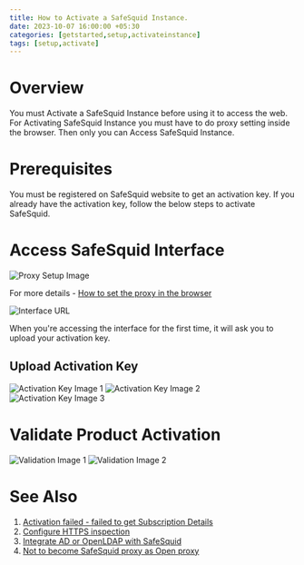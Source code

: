 ```yaml
---
title: How to Activate a SafeSquid Instance.
date: 2023-10-07 16:00:00 +05:30
categories: [getstarted,setup,activateinstance]
tags: [setup,activate]
---
```


# Overview

You must Activate a SafeSquid Instance before using it to access the web. For Activating SafeSquid Instance you must have to do proxy setting inside the browser. Then only you can Access SafeSquid Instance.

# Prerequisites

You must be registered on SafeSquid website to get an activation key. If you already have the activation key, follow the below steps to activate SafeSquid.

# Access SafeSquid Interface

![Proxy Setup Image](Proxy%20setup%20new.png)

For more details - [How to set the proxy in the browser](#)

![Interface URL](Interface-url.png)

When you're accessing the interface for the first time, it will ask you to upload your activation key.

## Upload Activation Key

![Activation Key Image 1](Activate%20safesquid2.png)
![Activation Key Image 2](Activate%20safesquid%203.png)
![Activation Key Image 3](Activate%20safesquid%204.png)

# Validate Product Activation

![Validation Image 1](Activate%20safesquid%205.png)
![Validation Image 2](Activate%20safesquid%206.png)

# See Also

1. [Activation failed - failed to get Subscription Details](#)
2. [Configure HTTPS inspection](#)
3. [Integrate AD or OpenLDAP with SafeSquid](#)
4. [Not to become SafeSquid proxy as Open proxy](#)
